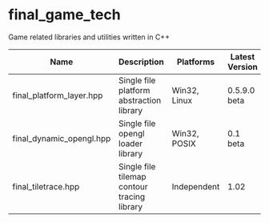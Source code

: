 # final_game_tech
Game related libraries and utilities written in C++

| Name                     | Description                                 | Platforms    | Latest Version |
|--------------------------|---------------------------------------------|--------------|----------------|
| final_platform_layer.hpp | Single file platform abstraction library    | Win32, Linux | 0.5.9.0 beta   |
| final_dynamic_opengl.hpp | Single file opengl loader library           | Win32, POSIX | 0.1 beta       |
| final_tiletrace.hpp      | Single file tilemap contour tracing library | Independent  | 1.02           |